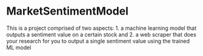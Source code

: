 # MarketSentimentModel
 This is a project comprised of two aspects: 1. a machine learning model that outputs a sentiment value on a certain stock and 2. a web scraper that does your research for you to output a single sentiment value using the trained ML model 
